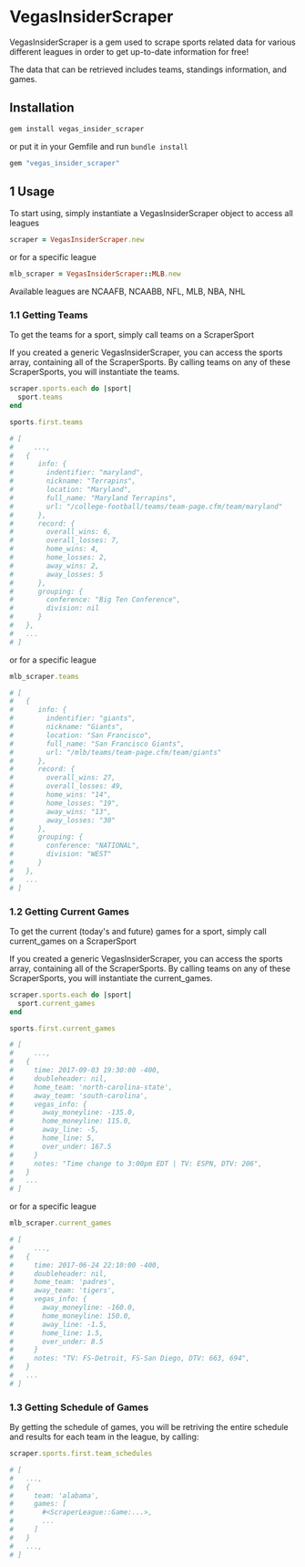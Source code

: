 # VegasInsiderScraper

VegasInsiderScraper is a gem used to scrape sports related data for various different leagues in order to get up-to-date information for free!

The data that can be retrieved includes teams, standings information, and games.

## Installation

```ruby
gem install vegas_insider_scraper
```

or put it in your Gemfile and run `bundle install`

```ruby
gem "vegas_insider_scraper"
```

## 1 Usage

To start using, simply instantiate a VegasInsiderScraper object to access all leagues

```ruby
scraper = VegasInsiderScraper.new
```

or for a specific league

```ruby
mlb_scraper = VegasInsiderScraper::MLB.new
```

Available leagues are NCAAFB, NCAABB, NFL, MLB, NBA, NHL

### 1.1 Getting Teams

To get the teams for a sport, simply call teams on a ScraperSport

If you created a generic VegasInsiderScraper, you can access the sports array, containing all of the ScraperSports. By calling teams on any of these ScraperSports, you will instantiate the teams.

```ruby
scraper.sports.each do |sport|
  sport.teams
end

sports.first.teams

# [
#	  ...,
#   {
#      info: {
#        indentifier: "maryland",
#        nickname: "Terrapins",
#        location: "Maryland",
#        full_name: "Maryland Terrapins",
#        url: "/college-football/teams/team-page.cfm/team/maryland"
#      },
#      record: {
#        overall_wins: 6,
#        overall_losses: 7,
#        home_wins: 4,
#        home_losses: 2,
#        away_wins: 2,
#        away_losses: 5
#      },
#      grouping: {
#        conference: "Big Ten Conference",
#        division: nil
#      }
#   },
#   ...
# ]
```

or for a specific league

```ruby
mlb_scraper.teams

# [
#   {
#      info: {
#        indentifier: "giants",
#        nickname: "Giants",
#        location: "San Francisco",
#        full_name: "San Francisco Giants",
#        url: "/mlb/teams/team-page.cfm/team/giants"
#      },
#      record: {
#        overall_wins: 27,
#        overall_losses: 49,
#        home_wins: "14",
#        home_losses: "19",
#        away_wins: "13",
#        away_losses: "30"
#      },
#      grouping: {
#        conference: "NATIONAL",
#        division: "WEST"
#      }
#   },
#   ...
# ]
```

### 1.2 Getting Current Games

To get the current (today's and future) games for a sport, simply call current_games on a ScraperSport

If you created a generic VegasInsiderScraper, you can access the sports array, containing all of the ScraperSports. By calling teams on any of these ScraperSports, you will instantiate the current_games.

```ruby
scraper.sports.each do |sport|
  sport.current_games
end

sports.first.current_games

# [
#	  ...,
#   { 
#     time: 2017-09-03 19:30:00 -400,
#     doubleheader: nil,
#     home_team: 'north-carolina-state',
#     away_team: 'south-carolina',
#     vegas_info: {
#       away_moneyline: -135.0,
#       home_moneyline: 115.0,
#       away_line: -5,
#       home_line: 5,
#       over_under: 167.5	
#     }
#     notes: "Time change to 3:00pm EDT | TV: ESPN, DTV: 206",
#   }
#   ...
# ]
```

or for a specific league

```ruby
mlb_scraper.current_games

# [
#	  ...,
#   { 
#     time: 2017-06-24 22:10:00 -400,
#     doubleheader: nil,
#     home_team: 'padres',
#     away_team: 'tigers',
#     vegas_info: {
#       away_moneyline: -160.0,
#       home_moneyline: 150.0,
#       away_line: -1.5,
#       home_line: 1.5,
#       over_under: 8.5	
#     }
#     notes: "TV: FS-Detroit, FS-San Diego, DTV: 663, 694",
#   }
#   ...
# ]
```

### 1.3 Getting Schedule of Games

By getting the schedule of games, you will be retriving the entire schedule and results for each team in the league, by calling:

```ruby
scraper.sports.first.team_schedules

# [
#   ...,
#   {
#     team: 'alabama',
#     games: [
#       #<ScraperLeague::Game:...>,
#       ...
#     ]
#   }
#   ...,
# ]
```
